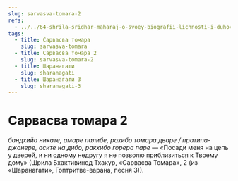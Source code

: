 ```yaml
---
slug: sarvasva-tomara-2
refs:
  - ../../64-shrila-sridhar-maharaj-o-svoey-biografii-lichnosti-i-duhovnom-opyte/988-1981-11-12-a2-2-a2-4-dzhi-bi-si-vajkunthi-bhakti-rakshak-strazh-u-vrat.md
tags:
  - title: Сарвасва томара
    slug: sarvasva-tomara
  - title: Сарвасва томара 2
    slug: sarvasva-tomara-2
  - title: Шаранагати
    slug: sharanagati
  - title: Шаранагати 3
    slug: sharanagati-3
---
```


# Сарвасва томара 2

*бандхийа никате, амаре палибе, рохибо томара дваре / пратипа-джанере, асите на дибо, ракхибо горера паре* — «Посади меня на цепь у дверей, и ни одному недругу я не позволю приблизиться к Твоему дому» (Шрила Бхактивинод Тхакур, «Сарвасва Томара», 2 (из «Шаранагати», Гоптритве-варана, песня 3)).


